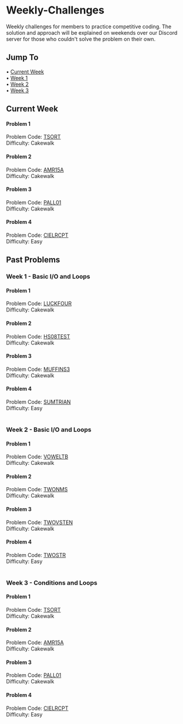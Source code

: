# Weekly-Challenges
Weekly challenges for members to practice competitive coding. The solution and approach will be explained on weekends over our Discord server for those who couldn't solve the problem on their own.

## Jump To
&#8226; [Current Week](https://github.com/cgcianschapter/Weekly-Challenges#current-week)  
&#8226; [Week 1](https://github.com/cgcianschapter/Weekly-Challenges#week-1---basic-io-and-loops)  
&#8226; [Week 2](https://github.com/cgcianschapter/Weekly-Challenges#week-2---basic-io-and-loops)  
&#8226; [Week 3](https://github.com/cgcianschapter/Weekly-Challenges#week-3---conditions-and-loops)

## Current Week

#### Problem 1  
Problem Code: [TSORT](https://www.codechef.com/problems/TSORT)    
Difficulty: Cakewalk  
#### Problem 2  
Problem Code: [AMR15A](https://www.codechef.com/problems/AMR15A)   
Difficulty: Cakewalk  
#### Problem 3  
Problem Code: [PALL01](https://www.codechef.com/problems/PALL01)   
Difficulty: Cakewalk  
#### Problem 4  
Problem Code: [CIELRCPT](https://www.codechef.com/problems/CIELRCPT)  
Difficulty: Easy   

## Past Problems

### Week 1 - Basic I/O and Loops
#### Problem 1  
Problem Code: [LUCKFOUR](https://www.codechef.com/problems/LUCKFOUR)  
Difficulty: Cakewalk  
#### Problem 2  
Problem Code: [HS08TEST](https://www.codechef.com/problems/HS08TEST)  
Difficulty: Cakewalk  
#### Problem 3  
Problem Code: [MUFFINS3](https://www.codechef.com/problems/MUFFINS3)  
Difficulty: Cakewalk  
#### Problem 4  
Problem Code: [SUMTRIAN](https://www.codechef.com/problems/SUMTRIAN)  
Difficulty: Easy  
<br>

### Week 2 - Basic I/O and Loops
#### Problem 1  
Problem Code: [VOWELTB](https://www.codechef.com/problems/VOWELTB)    
Difficulty: Cakewalk  
#### Problem 2  
Problem Code: [TWONMS](https://www.codechef.com/problems/TWONMS)   
Difficulty: Cakewalk  
#### Problem 3  
Problem Code: [TWOVSTEN](https://www.codechef.com/problems/TWOVSTEN)   
Difficulty: Cakewalk  
#### Problem 4  
Problem Code: [TWOSTR](https://www.codechef.com/problems/TWOSTR)  
Difficulty: Easy  
<br>

### Week 3 - Conditions and Loops
#### Problem 1  
Problem Code: [TSORT](https://www.codechef.com/problems/TSORT)    
Difficulty: Cakewalk  
#### Problem 2  
Problem Code: [AMR15A](https://www.codechef.com/problems/AMR15A)   
Difficulty: Cakewalk  
#### Problem 3  
Problem Code: [PALL01](https://www.codechef.com/problems/PALL01)   
Difficulty: Cakewalk  
#### Problem 4  
Problem Code: [CIELRCPT](https://www.codechef.com/problems/CIELRCPT)  
Difficulty: Easy  
<br>
